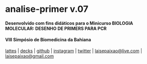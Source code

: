 # analise-primer v.07
#### Desenvolvido com fins didáticos para o Minicurso BIOLOGIA MOLECULAR: DESENHO DE PRIMERS PARA PCR
#### VIII Simpósio de Biomedicina da Bahiana
[lattes](http://lattes.cnpq.br/7097758558494370) | [decks](https://slides.com/lpmor22) | [github](https://github.com/lpmor22) | [instagram](https://www.instagram.com/lpmor22) | [twitter](https://twitter.com/lpmor22_) | laisepaixao@live.com | laisepaixao@gmail.com
